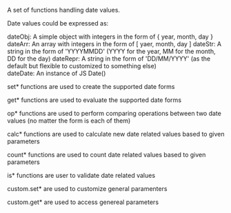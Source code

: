 A set of functions handling date values.

Date values could be expressed as:

dateObj: A simple object with integers in the form of { year, month, day }
dateArr: An array with integers in the form of [ yaer, month, day ]
dateStr: A string in the form of 'YYYYMMDD' (YYYY for the year, MM for the month, DD for the day)
dateRepr: A string in the form of 'DD/MM/YYYY' (as the default but flexible to customized to something else)  
dateDate: An instance of JS Date()

set* functions are used to create the supported date forms

get* functions are used to evaluate the supported date forms

op* functions are used to perform comparing operations between two date values (no matter the form is each of them)

calc* functions are used to calculate new date related values based to given parameters

count* functions are used to count date related values based to given parameters

is* functions are user to validate date related values

custom.set* are used to customize general paramenters

custom.get* are used to access genereal parameters